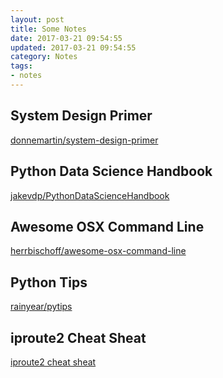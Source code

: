 ```yaml
---
layout: post
title: Some Notes
date: 2017-03-21 09:54:55
updated: 2017-03-21 09:54:55
category: Notes
tags:
- notes
---
```


<!--more-->

## System Design Primer

[donnemartin/system-design-primer][1]

## Python Data Science Handbook

[jakevdp/PythonDataScienceHandbook][2]

## Awesome OSX Command Line

[herrbischoff/awesome-osx-command-line][3]

## Python Tips

[rainyear/pytips][4]

## iproute2 Cheat Sheat

[iproute2 cheat sheat][5]

[1]: https://github.com/donnemartin/system-design-primer
[2]: https://github.com/jakevdp/PythonDataScienceHandbook
[3]: https://github.com/herrbischoff/awesome-osx-command-line
[4]: https://github.com/rainyear/pytips
[5]: http://baturin.org/docs/iproute2/